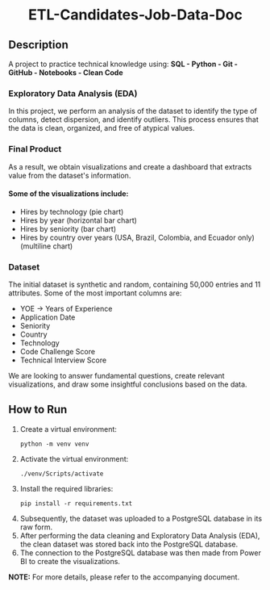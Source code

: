 <h1 align="center">ETL-Candidates-Job-Data-Doc</h1>


<h2>Description</h2>

<p>
A project to practice technical knowledge using:
<b>SQL - Python - Git - GitHub - Notebooks - Clean Code</b>
</p>

<h3>Exploratory Data Analysis (EDA)</h3>

<p>
In this project, we perform an analysis of the dataset to identify the type of columns, detect dispersion, and identify outliers. This process ensures that the data is clean, organized, and free of atypical values.
</p>

<h3>Final Product</h3>

<p>
As a result, we obtain visualizations and create a dashboard that extracts value from the dataset's information.
</p>

<h4>Some of the visualizations include:</h4>
<ul>
  <li>Hires by technology (pie chart)</li>
  <li>Hires by year (horizontal bar chart)</li>
  <li>Hires by seniority (bar chart)</li>
  <li>Hires by country over years (USA, Brazil, Colombia, and Ecuador only) (multiline chart)</li>
</ul>

<h3>Dataset</h3>

<p>
The initial dataset is synthetic and random, containing 50,000 entries and 11 attributes. Some of the most important columns are:
</p>

<ul>
  <li>YOE -> Years of Experience</li>
  <li>Application Date</li>
  <li>Seniority</li>
  <li>Country</li>
  <li>Technology</li>
  <li>Code Challenge Score</li>
  <li>Technical Interview Score</li>
</ul>

<p>
We are looking to answer fundamental questions, create relevant visualizations, and draw some insightful conclusions based on the data.
</p>

<h2>How to Run</h2>

<ol>
  <li>Create a virtual environment:</li>

  <pre><code>python -m venv venv</code></pre>

  <li>Activate the virtual environment:</li>

  <pre><code>./venv/Scripts/activate</code></pre>

  <li>Install the required libraries:</li>

  <pre><code>pip install -r requirements.txt</code></pre>
  <li>Subsequently, the dataset was uploaded to a PostgreSQL database in its raw form.</li>

  <li>After performing the data cleaning and Exploratory Data Analysis (EDA), the clean dataset was stored back into the PostgreSQL database.</li>

  <li>The connection to the PostgreSQL database was then made from Power BI to create the visualizations.</li>
</ol>

<p><strong>NOTE:</strong> For more details, please refer to the accompanying document.</p>


